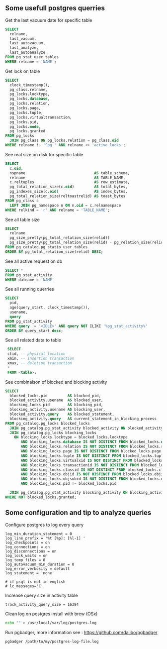 Some usefull postgres querries
------------------------------

Get the last vacuum date for specific table

```sql
SELECT
  relname,
  last_vacuum,
  last_autovacuum,
  last_analyze,
  last_autoanalyze
FROM pg_stat_user_tables
WHERE relname = 'NAME';
```

Get lock on table
```sql
SELECT
  clock_timestamp(),
  pg_class.relname,
  pg_locks.locktype,
  pg_locks.database,
  pg_locks.relation,
  pg_locks.page,
  pg_locks.tuple,
  pg_locks.virtualtransaction,
  pg_locks.pid,
  pg_locks.mode,
  pg_locks.granted
FROM pg_locks
  JOIN pg_class ON pg_locks.relation = pg_class.oid
WHERE relname !~ '^pg_' AND relname <> 'active_locks';
```

See real size on disk for specific table
```sql
SELECT
  c.oid,
  nspname                               AS table_schema,
  relname                               AS TABLE_NAME,
  c.reltuples                           AS row_estimate,
  pg_total_relation_size(c.oid)         AS total_bytes,
  pg_indexes_size(c.oid)                AS index_bytes,
  pg_total_relation_size(reltoastrelid) AS toast_bytes
FROM pg_class c
  LEFT JOIN pg_namespace n ON n.oid = c.relnamespace
WHERE relkind = 'r' AND relname = 'TABLE_NAME';
```

See all table size
```sql
SELECT
  relname                                                                 AS "Table",
  pg_size_pretty(pg_total_relation_size(relid))                           AS "Size",
  pg_size_pretty(pg_total_relation_size(relid) - pg_relation_size(relid)) AS "External Size"
FROM pg_catalog.pg_statio_user_tables
ORDER BY pg_total_relation_size(relid) DESC;
```

See all active request on db 
```sql
SELECT *
FROM pg_stat_activity
WHERE datname = 'NAME'
```

See all running querries
```sql
SELECT 
  pid,
  age(query_start, clock_timestamp()),
  usename,
  query 
FROM pg_stat_activity 
WHERE query != '<IDLE>' AND query NOT ILIKE '%pg_stat_activity%' 
ORDER BY query_start desc;

```

See all related data to table
```sql
 SELECT
 ctid, -- physical location
 xmin, -- insertion transaction
 xmax, -- deletion transaction
 * 
 FROM <table>;

```

See combinaison of blocked and blocking activity
```sql
SELECT
  blocked_locks.pid         AS blocked_pid,
  blocked_activity.usename  AS blocked_user,
  blocking_locks.pid        AS blocking_pid,
  blocking_activity.usename AS blocking_user,
  blocked_activity.query    AS blocked_statement,
  blocking_activity.query   AS current_statement_in_blocking_process
FROM pg_catalog.pg_locks blocked_locks
  JOIN pg_catalog.pg_stat_activity blocked_activity ON blocked_activity.pid = blocked_locks.pid
  JOIN pg_catalog.pg_locks blocking_locks
    ON blocking_locks.locktype = blocked_locks.locktype
       AND blocking_locks.database IS NOT DISTINCT FROM blocked_locks.database
       AND blocking_locks.relation IS NOT DISTINCT FROM blocked_locks.relation
       AND blocking_locks.page IS NOT DISTINCT FROM blocked_locks.page
       AND blocking_locks.tuple IS NOT DISTINCT FROM blocked_locks.tuple
       AND blocking_locks.virtualxid IS NOT DISTINCT FROM blocked_locks.virtualxid
       AND blocking_locks.transactionid IS NOT DISTINCT FROM blocked_locks.transactionid
       AND blocking_locks.classid IS NOT DISTINCT FROM blocked_locks.classid
       AND blocking_locks.objid IS NOT DISTINCT FROM blocked_locks.objid
       AND blocking_locks.objsubid IS NOT DISTINCT FROM blocked_locks.objsubid
       AND blocking_locks.pid != blocked_locks.pid

  JOIN pg_catalog.pg_stat_activity blocking_activity ON blocking_activity.pid = blocking_locks.pid
WHERE NOT blocked_locks.granted;
```



Some configuration and tip to analyze queries
----------------------------------------------

Configure postgres to log every query
```
log_min_duration_statement = 0
log_line_prefix = '%t [%p]: [%l-1] '
log_checkpoints = on
log_connections = on
log_disconnections = on
log_lock_waits = on
log_temp_files = 0
log_autovacuum_min_duration = 0
log_error_verbosity = default
log_statement = 'none'

# if psql is not in english
# lc_messages='C'
```

Increase query size in activity table
```
track_activity_query_size = 16384

```

Clean log on postgres install with brew (OSx)
```bash
echo "" > /usr/local/var/log/postgres.log
```

Run pgbadger, more information see : https://github.com/dalibo/pgbadger
```bash
pgbadger /path/to/my/postgres-log-file.log
```